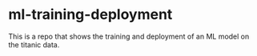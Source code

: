 # ml-training-deployment
This is a repo that shows the training and deployment of an ML model on the titanic data.
